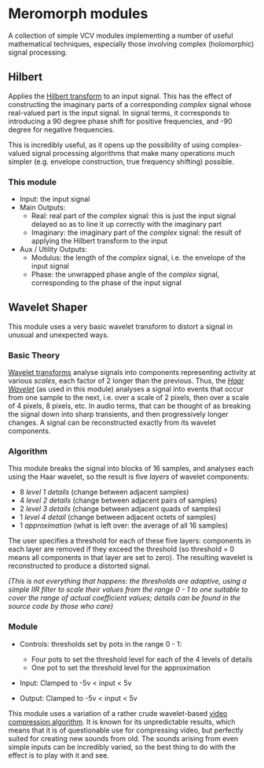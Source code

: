 # Meromorph modules

A collection of simple VCV modules implementing a number of useful mathematical techniques,
especially those involving complex (holomorphic) signal processing.

## Hilbert

Applies the [Hilbert transform][hilbert] to an input signal.  This has the effect of constructing the imaginary parts of a corresponding *complex* signal whose
real-valued part is the input signal.  In signal terms, it corresponds to introducing a 90 degree phase shift for positive frequencies, and -90 degree for negative frequencies.

This is incredibly useful, as it opens up the possibility of using complex-valued signal processing algorithms that make many operations much simpler (e.g. envelope construction, true frequency shifting) possible.

### This module

- Input: the input signal
- Main Outputs:
  - Real: real part of the *complex* signal: this is just the input 
    signal delayed so as to line it up correctly with the imaginary part
  - Imaginary: the imaginary part of the *complex* signal: the result of 
    applying the Hilbert transform to the input
- Aux / Utility Outputs:
  - Modulus: the length of the *complex* signal, i.e. the envelope of the
    input signal
  - Phase: the unwrapped phase angle of the *complex* signal, corresponding
    to the phase of the input signal

## Wavelet Shaper

This module uses a very basic wavelet transform to distort a signal in unusual and unexpected ways.

### Basic Theory 

[Wavelet transforms][wavelet] analyse signals into components representing activity at various *scales*, each factor of 2 longer than the previous.   Thus, the *[Haar Wavelet][haar]* (as used in this module) analyses a signal into events that occur from one sample to the next, i.e. over a scale of 2 pixels, then over a scale of 4 pixels, 8 pixels, etc. In audio terms, that can be thought of as breaking the signal down into sharp transients, and then progressively longer changes.  A signal can be reconstructed exactly from its wavelet components.

### Algorithm

This module breaks the signal into blocks of 16 samples, and analyses each using the Haar wavelet, so the result is five *layers* of wavelet components:

- 8 *level 1 details* (change between adjacent samples)
- 4 *level 2 details* (change between adjacent pairs of samples)
- 2 *level 3 details* (change between adjacent quads of samples)
- 1 *level 4 detail* (change between adjacent octets of samples)
- 1 *approximation* (what is left over: the average of all 16 samples)

The user specifies a threshold for each of these five layers: components in each layer are removed if they exceed the threshold (so threshold = 0 means all components in that layer are set to zero).  The resulting wavelet is reconstructed to produce a distorted signal.

*(This is not everything that happens: the thresholds are adaptive, using a simple IIR filter to scale their values from the range 0 - 1 to one suitable to cover the range of actual coefficient values; details can be found in the source code by those who care)*

### Module

- Controls: thresholds set by pots in the range 0 - 1:

  - Four pots to set the threshold level for each of the 4 levels of details
  - One pot to set the threshold level for the approximation
  
- Input: Clamped to -5v < input < 5v
- Output: Clamped to -5v < input < 5v

This module uses a variation of a rather crude wavelet-based [video compression algorithm][video].  It is known for its unpredictable results, which means that it is of questionable use for compressing video, but perfectly suited for creating new sounds from old. The sounds arising from even simple inputs can be incredibly varied, so the best thing to do with the effect is to play with it and see.

[wavelet]: https://en.wikipedia.org/wiki/Wavelet_transform
[haar]: https://en.wikipedia.org/wiki/Haar_wavelet
[video]: https://en.wikipedia.org/wiki/Wavelet_transform#Wavelet_compression
[hilbert]: https://en.wikipedia.org/wiki/Hilbert_transform#Discrete_Hilbert_transform



